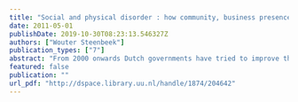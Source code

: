 ```yaml
---
title: "Social and physical disorder : how community, business presence and entrepreneurs influence disorder in Dutch neighborhoods"
date: 2011-05-01
publishDate: 2019-10-30T08:23:13.546327Z
authors: ["Wouter Steenbeek"]
publication_types: ["7"]
abstract: "From 2000 onwards Dutch governments have tried to improve the general 'livability' of neighborhoods, of which troublesome and potentially threatening social conditions (social disorder) and physical conditions (physical disorder) are one part. A major focus in these plans for improvement is the juxtaposition of 'living' and 'working' in the same neighborhood.   The presence of firms and local business ownership is thought to improve the neighborhood. Evidence for this idea is, however, hard to find. Business presence may lead to a regular flow of people on the street, thereby stimulating normal use and providing 'eyes on the street'. In contrast, empirical studies often find that business presence is related to more social and physical disorder rather than less disorder. Moreover, there is almost no research on individual actions by local entrepreneurs to make the neighborhood safer or cleaner.   This dissertation, a collection of five research papers, addresses these issues. It investigates the effect of neighborhood community characteristics and the effect of businesses on a neighborhood’s social and physical disorder. Complementary arguments from social disorganization theory and routine activity theory are combined to derive hypotheses on the effect of business presence and the actions by local business owners on the level of social and physical disorder. A combination of datasets and different statistical analyses (structural equation modeling, hierarchical linear analyses) are used to answer the research questions.   Most importantly, this study finds that (a) the presence of businesses is an important predictor of disorder, rivaling traditional explanations (e.g., population turnover); (b) disorder is not only caused by, but also drives population turnover and weakening of social control; (c) local entrepreneurs only differ from (unemployed) residents with regard to their willingness to intervene in disorderly situations"
featured: false
publication: ""
url_pdf: "http://dspace.library.uu.nl/handle/1874/204642"
---
```


